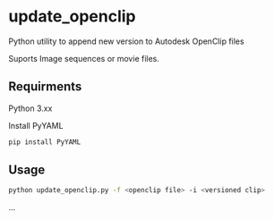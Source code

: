 # update_openclip

Python utility to append new version to Autodesk  OpenClip files

Suports Image sequences or movie files.


## Requirments
Python 3.xx

Install PyYAML

```bash
pip install PyYAML
```

## Usage

```bash
python update_openclip.py -f <openclip file> -i <versioned clip>
```

...
